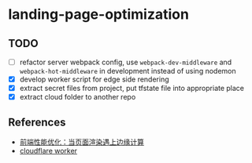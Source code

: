 # landing-page-optimization

## TODO

-   [ ] refactor server webpack config, use `webpack-dev-middleware` and `webpack-hot-middleware` in development instead of using nodemon
-   [x] develop worker script for edge side rendering
-   [x] extract secret files from project, put tfstate file into appropriate place
-   [x] extract cloud folder to another repo

## References

-   [前端性能优化：当页面渲染遇上边缘计算](https://mp.weixin.qq.com/s?__biz=MjM5MTA1MjAxMQ==&mid=2651237937&idx=1&sn=e548aa7465ff0be4e3040a690509b79a&chksm=bd4977b58a3efea380e9f04817b25093a44853907ce86c9283d635b6a6d61d562aa25ddfdcd7#rd)
-   [cloudflare worker](https://developers.cloudflare.com/workers/quickstart)
